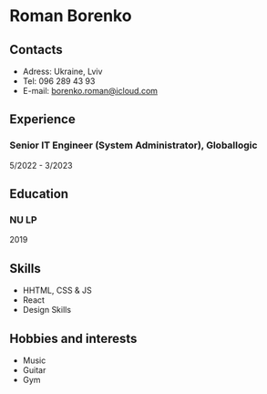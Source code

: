 # Roman Borenko

## Contacts

- Adress: Ukraine, Lviv
- Tel: 096 289 43 93
- E-mail: borenko.roman@icloud.com

## Experience

### Senior IT Engineer (System Administrator), Globallogic

5/2022 - 3/2023

## Education

### NU LP

2019

## Skills

- НHTML, CSS & JS
- React
- Design Skills

## Hobbies and interests

- Music
- Guitar
- Gym
